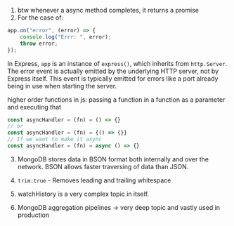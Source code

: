 1. btw whenever a async method completes, it returns a promise
2. For the case of:
```js
app.on("error", (error) => {
    console.log("Errr: ", error);
    throw error;
});
```
In Express, `app` is an instance of `express()`, which inherits from `http.Server`.
The error event is actually emitted by the underlying HTTP server, not by Express itself.
This event is typically emitted for errors like a port already being in use when starting the server.

higher order functions in js:
passing a function in a function as a parameter and executing that

```js
const asyncHandler = (fn) = () => {}
// or
const asyncHandler = (fn) = {() => {}}
// If we want to make it async
const asyncHandler = (fn) = async () => {}
```

3. MongoDB stores data in BSON format both internally and over the network.
BSON allows faster traversing of data than JSON.

4. `trim:true` - Removes leading and trailing whitespace

5. watchHistory is a very complex topic in itself.

6. MongoDB aggregation pipelines -> very deep topic and vastly used in production